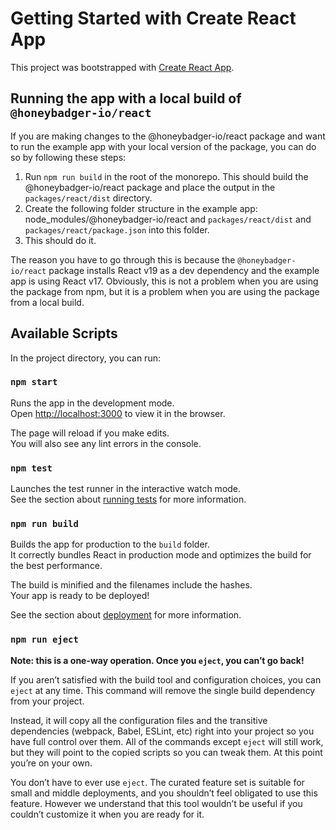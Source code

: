 # Getting Started with Create React App

This project was bootstrapped with [Create React App](https://github.com/facebook/create-react-app).

## Running the app with a local build of `@honeybadger-io/react`

If you are making changes to the @honeybadger-io/react package and want to run the example app with your local version of the package, you can do so by following these steps:
1. Run `npm run build` in the root of the monorepo. This should build the @honeybadger-io/react package and place the output in the `packages/react/dist` directory.
2. Create the following folder structure in the example app: node_modules/@honeybadger-io/react and `packages/react/dist` and `packages/react/package.json` into this folder.
3. This should do it.

The reason you have to go through this is because the `@honeybadger-io/react` package installs React v19 
as a dev dependency and the example app is using React v17.
Obviously, this is not a problem when you are using the package from npm, but it is a problem when you are using the package from a local build.

## Available Scripts

In the project directory, you can run:

### `npm start`

Runs the app in the development mode.\
Open [http://localhost:3000](http://localhost:3000) to view it in the browser.

The page will reload if you make edits.\
You will also see any lint errors in the console.

### `npm test`

Launches the test runner in the interactive watch mode.\
See the section about [running tests](https://facebook.github.io/create-react-app/docs/running-tests) for more information.

### `npm run build`

Builds the app for production to the `build` folder.\
It correctly bundles React in production mode and optimizes the build for the best performance.

The build is minified and the filenames include the hashes.\
Your app is ready to be deployed!

See the section about [deployment](https://facebook.github.io/create-react-app/docs/deployment) for more information.

### `npm run eject`

**Note: this is a one-way operation. Once you `eject`, you can’t go back!**

If you aren’t satisfied with the build tool and configuration choices, you can `eject` at any time. This command will remove the single build dependency from your project.

Instead, it will copy all the configuration files and the transitive dependencies (webpack, Babel, ESLint, etc) right into your project so you have full control over them. All of the commands except `eject` will still work, but they will point to the copied scripts so you can tweak them. At this point you’re on your own.

You don’t have to ever use `eject`. The curated feature set is suitable for small and middle deployments, and you shouldn’t feel obligated to use this feature. However we understand that this tool wouldn’t be useful if you couldn’t customize it when you are ready for it.


